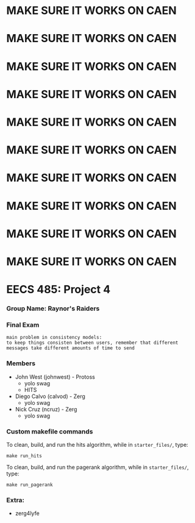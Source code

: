 # MAKE SURE IT WORKS ON CAEN
# MAKE SURE IT WORKS ON CAEN
# MAKE SURE IT WORKS ON CAEN
# MAKE SURE IT WORKS ON CAEN
# MAKE SURE IT WORKS ON CAEN
# MAKE SURE IT WORKS ON CAEN
# MAKE SURE IT WORKS ON CAEN
# MAKE SURE IT WORKS ON CAEN
# MAKE SURE IT WORKS ON CAEN
# MAKE SURE IT WORKS ON CAEN

# EECS 485: Project 4

### Group Name: Raynor's Raiders

### Final Exam
	main problem in consistency models:
	to keep things consisten between users, remember that different messages take different amounts of time to send

### Members
  - John West (johnwest) - Protoss
    - yolo swag
    - HITS
  - Diego Calvo (calvod) - Zerg
    - yolo swag
  - Nick Cruz (ncruz) - Zerg
    - yolo swag


### Custom makefile commands

To clean, build, and run the hits algorithm, while in `starter_files/`, type:
```
make run_hits
```

To clean, build, and run the pagerank algorithm, while in `starter_files/`, type:
```
make run_pagerank
```


### Extra:
  - zerg4lyfe
